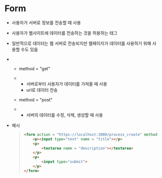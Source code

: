 # Form



- 사용자가 서버로 정보를 전송할 때 사용

- 사용자가 웹사이트에 데이터를 전송하는 것을 허용하는 태그

- 일반적으로 데이터는 웹 서버로 전송되지만 웹페이지가 데이터를 사용하기 위해 사용할 수도 있음

- - method =      "get"

  - - 서버로부터 사용자가 데이터를 가져올 때 사용
    - url로 데이터 전송

  - method =      "post"

  - - 서버의 데이터를 수정, 삭제, 생성할 때 사용

- 예시

  > ```HTML
  > <form action = "https://localhost:3000/process_create" method = "post">
  >     <p><input type="text" name = "title"></p>
  >     <p>
  >         <textarea name = "description"></textarea>
  >     </p>
  >     <p>
  >         <input type="submit">
  >     </p>
  > </form>
  > ```

  